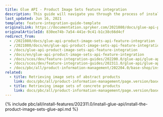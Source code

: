 ```yaml
---
title: Glue API - Product Image Sets feature integration
description: This guide will navigate you through the process of installing and configuring the Product Image Sets API feature in Spryker OS.
last_updated: Jun 16, 2021
template: feature-integration-guide-template
originalLink: https://documentation.spryker.com/2021080/docs/glue-api-product-image-sets-api-feature-integration
originalArticleId: 830ee74b-7a54-441e-9c41-b1c38c66d4cf
redirect_from:
  - /2021080/docs/glue-api-product-image-sets-api-feature-integration
  - /2021080/docs/en/glue-api-product-image-sets-api-feature-integration
  - /docs/glue-api-product-image-sets-api-feature-integration
  - /docs/en/glue-api-product-image-sets-api-feature-integration
  - /docs/scos/dev/feature-integration-guides/202200.0/glue-api/glue-api-product-image-sets-feature-integration.html
  - /docs/scos/dev/feature-integration-guides/202311.0/glue-api/glue-api-product-image-sets-feature-integration.html
  - /docs/pbc/all/product-information-management/202204.0/base-shop/install-and-upgrade/install-glue-api/install-the-product-image-sets-glue-api.html
related:
  - title: Retrieving image sets of abstract products
    link: docs/pbc/all/product-information-management/page.version/base-shop/manage-using-glue-api/abstract-products/glue-api-retrieve-image-sets-of-abstract-products.html
  - title: Retrieving image sets of concrete products
    link: docs/pbc/all/product-information-management/page.version/base-shop/manage-using-glue-api/concrete-products/glue-api-retrieve-image-sets-of-concrete-products.html
---
```


{% include pbc/all/install-features/202311.0/install-glue-api/install-the-product-image-sets-glue-api.md %} <!-- To edit, see /_includes/pbc/all/install-features/202311.0/install-glue-api/install-the-product-image-sets-glue-api.md -->

